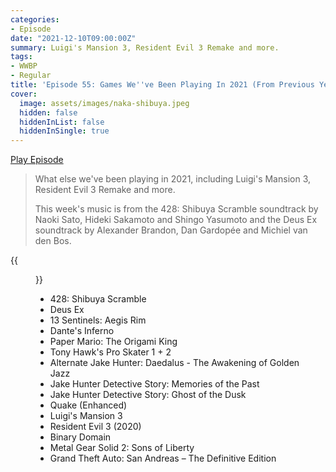 ```yaml
---
categories:
- Episode
date: "2021-12-10T09:00:00Z"
summary: Luigi's Mansion 3, Resident Evil 3 Remake and more.
tags:
- WWBP
- Regular
title: 'Episode 55: Games We''ve Been Playing In 2021 (From Previous Years)'
cover: 
  image: assets/images/naka-shibuya.jpeg
  hidden: false
  hiddenInList: false
  hiddenInSingle: true
---
```


[Play Episode](https://shows.acast.com/the-back-page-a-video-games-podcast/episodes/6249ec71be92a6001320e9a3)
> What else we've been playing in 2021, including Luigi's Mansion 3, Resident Evil 3 Remake and more.
>
> This week's music is from the 428: Shibuya Scramble soundtrack by Naoki Sato, Hideki Sakamoto and Shingo Yasumoto and the Deus Ex soundtrack by Alexander Brandon, Dan Gardopée and Michiel van den Bos.

{{<figure 
  src="/assets/images/naka-shibuya.jpeg" 
  caption="Image Credit: Liam Richardson" 
  alt="Yuji Naka Shibuya Scramble">}}

- 428: Shibuya Scramble
- Deus Ex
- 13 Sentinels: Aegis Rim
- Dante's Inferno
- Paper Mario: The Origami King
- Tony Hawk's Pro Skater 1 + 2
- Alternate Jake Hunter: Daedalus - The Awakening of Golden Jazz
- Jake Hunter Detective Story: Memories of the Past
- Jake Hunter Detective Story: Ghost of the Dusk
- Quake (Enhanced)
- Luigi's Mansion 3
- Resident Evil 3 (2020)
- Binary Domain
- Metal Gear Solid 2: Sons of Liberty
- Grand Theft Auto: San Andreas – The Definitive Edition